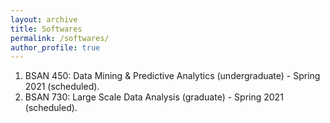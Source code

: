 ```yaml
---
layout: archive
title: Softwares
permalink: /softwares/
author_profile: true
---
```

<ol>
   <li>BSAN 450: Data Mining & Predictive Analytics (undergraduate) - Spring 2021 (scheduled).
     </li>
   <li>BSAN 730: Large Scale Data Analysis (graduate) - Spring 2021 (scheduled). 
   </li>
</ol>


